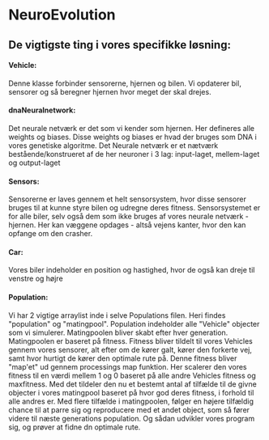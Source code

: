 # NeuroEvolution

## De vigtigste ting i vores specifikke løsning:

#### Vehicle: 
Denne klasse forbinder sensorerne, hjernen og bilen.
Vi opdaterer bil, sensorer og så beregner hjernen hvor meget der skal drejes.

#### dnaNeuralnetwork:
Det neurale netværk er det som vi kender som hjernen.
Her defineres alle weights og biases. 
Disse weights og biases er hvad der bruges som DNA i vores genetiske algoritme.
Det Neurale netværk er et nætværk bestående/konstrueret af de her neuroner i 3 lag: input-laget, mellem-laget og output-laget

#### Sensors:
Sensorerne er laves gennem et helt sensorsystem, hvor disse sensorer bruges til at kunne styre bilen og udregne deres fitness.
Sensorsystemet er for alle biler, selv også dem som ikke bruges af vores neurale netværk - hjernen.
Her kan væggene opdages - altså vejens kanter, hvor den kan opfange om den crasher.

#### Car:
Vores biler indeholder en position og hastighed, hvor de også kan dreje til venstre og højre 

#### Population:
Vi har 2 vigtige arraylist inde i selve Populations filen. Heri findes "population" og "matingpool". Population indeholder alle "Vehicle" objecter som vi simulerer. Matingpoolen bliver skabt efter hver generation. Matingpoolen er baseret på fitness. Fitness bliver tildelt til vores Vehicles gennem vores sensorer, alt efter om de kører galt, kører den forkerte vej, samt hvor hurtigt de kører den optimale rute på. Denne fitness bliver "map'et" ud gennem processings map funktion. Her scalerer den vores fitness til en værdi mellem 1 og 0 baseret på alle andre Vehicles fitness og maxfitness. Med det tildeler den nu et bestemt antal af tilfælde til de givne objecter i vores matingpool baseret på hvor god deres fitness, i forhold til alle andres er. Med flere tilfælde i matingpoolen, følger en højere tilfældig chance til at parre sig og reproducere med et andet object, som så fører videre til næste generations population. Og sådan udvikler vores program sig, og prøver at fidne dn optimale rute.